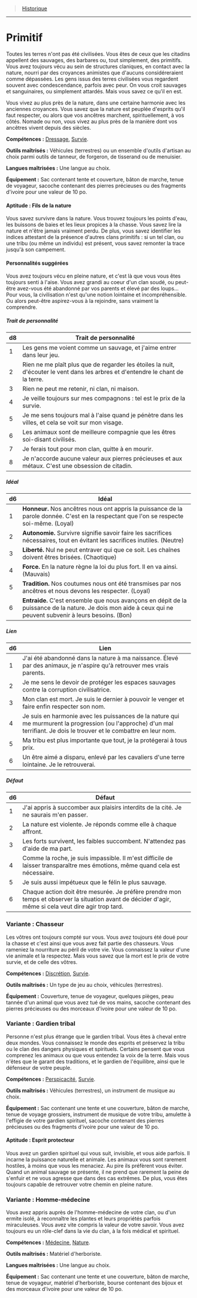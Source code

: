 
<!--BackgroundItem-->

> <!--ParentNameLink-->[Historique](backgrounds_hd.md)<!--/ParentNameLink-->

---

# <!--Name-->Primitif<!--/Name-->

<!--Description-->

Toutes les terres n'ont pas été civilisées. Vous êtes de ceux que les citadins appellent des sauvages, des barbares ou, tout simplement, des primitifs. Vous avez toujours vécu au sein de structures claniques, en contact avec la nature, nourri par des croyances animistes que d'aucuns considéreraient comme dépassées. Les gens issus des terres civilisées vous regardent souvent avec condescendance, parfois avec peur. On vous croit sauvages et sanguinaires, ou simplement attardés. Mais vous savez ce qu'il en est.

Vous vivez au plus près de la nature, dans une certaine harmonie avec les anciennes croyances. Vous savez que la nature est peuplée d'esprits qu'il faut respecter, ou alors que vos ancêtres marchent, spirituellement, à vos côtés. Nomade ou non, vous vivez au plus près de la manière dont vos ancêtres vivent depuis des siècles.

<!--/Description-->

**Compétences :** <!--Skills-->[Dressage], [Survie].<!--/Skills-->

**Outils maîtrisés :** <!--MasteredTools-->Véhicules (terrestres) ou un ensemble d'outils d'artisan au choix parmi outils de tanneur, de forgeron, de tisserand ou de menuisier.<!--/MasteredTools-->

**Langues maîtrisées :** <!--MasteredLanguages-->Une langue au choix.<!--/MasteredLanguages-->

**Équipement :** <!--Equipment-->Sac contenant tente et couverture, bâton de marche, tenue de voyageur, sacoche contenant des pierres précieuses ou des fragments d'ivoire pour une valeur de 10 po.<!--/Equipment-->

<!--SkillItem-->

#### <!--Name-->Aptitude : Fils de la nature<!--/Name-->

<!--Description-->

Vous savez survivre dans la nature. Vous trouvez toujours les points d'eau, les buissons de baies et les lieux propices à la chasse. Vous savez lire la nature et n'être jamais vraiment perdu. De plus, vous savez identifier les indices attestant de la présence d'autres clans primitifs : si un tel clan, ou une tribu (ou même un individu) est présent, vous savez remonter la trace jusqu'à son campement.

<!--/Description-->

<!--/SkillItem-->

<!--Items-->

#### <!--Name-->Personnalités suggérées<!--/Name-->

<!--Description-->

Vous avez toujours vécu en pleine nature, et c'est là que vous vous êtes toujours senti à l'aise. Vous avez grandi au coeur d'un clan soudé, ou peut-être avez-vous été abandonné par vos parents et élevé par des loups… Pour vous, la civilisation n'est qu'une notion lointaine et incompréhensible. Ou alors peut-être aspirez-vous à la rejoindre, sans vraiment la comprendre.

<!--/Description-->

<!--PersonalityTraitItem-->

##### <!--Name-->Trait de personnalité<!--/Name-->

<!--Table-->

|d8|Trait de personnalité|
|---|---|
|1|Les gens me voient comme un sauvage, et <!--br-->j'aime entrer dans leur jeu.|
|2|Rien ne me plaît plus que de regarder les étoiles <!--br-->la nuit, d'écouter le vent dans les arbres et <!--br-->d'entendre le chant de la terre.|
|3|Rien ne peut me retenir, ni clan, ni maison.|
|4|Je veille toujours sur mes compagnons : tel est <!--br-->le prix de la survie.|
|5|Je me sens toujours mal à l'aise quand je <!--br-->pénètre dans les villes, et cela se voit sur mon <!--br-->visage.|
|6|Les animaux sont de meilleure compagnie que <!--br-->les êtres soi-disant civilisés.|
|7|Je ferais tout pour mon clan, quitte à en mourir.|
|8|Je n'accorde aucune valeur aux pierres <!--br-->précieuses et aux métaux. C'est une obsession <!--br-->de citadin.|

<!--/Table-->

<!--/PersonalityTraitItem-->

<!--PersonalityIdealItem-->

##### <!--Name-->Idéal<!--/Name-->

<!--Table-->

|d6|Idéal|
|---|---|
|1|**Honneur.** Nos ancêtres nous ont appris la <!--br-->puissance de la parole donnée. C'est en la <!--br-->respectant que l'on se respecte soi-même. <!--br-->(Loyal)|
|2|**Autonomie.** Survivre signifie savoir faire <!--br-->les sacrifices nécessaires, tout en évitant les <!--br-->sacrifices inutiles. (Neutre)|
|3|**Liberté.** Nul ne peut entraver qui que ce soit. <!--br-->Les chaînes doivent êtres brisées. (Chaotique)|
|4|**Force.** En la nature règne la loi du plus fort. Il <!--br-->en va ainsi. (Mauvais)|
|5|**Tradition.** Nos coutumes nous ont été <!--br-->transmises par nos ancêtres et nous devons les <!--br-->respecter. (Loyal)|
|6|**Entraide.** C'est ensemble que nous avançons <!--br-->en dépit de la puissance de la nature. Je dois <!--br-->mon aide à ceux qui ne peuvent subvenir à <!--br-->leurs besoins. (Bon)|

<!--/Table-->

<!--/PersonalityIdealItem-->

<!--PersonalityLinkItem-->

##### <!--Name-->Lien<!--/Name-->

<!--Table-->

|d6|Lien|
|---|---|
|1|J'ai été abandonné dans la nature à ma <!--br-->naissance. Élevé par des animaux, je n'aspire <!--br-->qu'à retrouver mes vrais parents.|
|2|Je me sens le devoir de protéger les espaces <!--br-->sauvages contre la corruption civilisatrice.|
|3|Mon clan est mort. Je suis le dernier à pouvoir <!--br-->le venger et faire enfin respecter son nom.|
|4|Je suis en harmonie avec les puissances de <!--br-->la nature qui me murmurent la progression <!--br-->(ou l'approche) d'un mal terrifiant. Je dois le <!--br-->trouver et le combattre en leur nom.|
|5|Ma tribu est plus importante que tout, je la <!--br-->protégerai à tous prix.|
|6|Un être aimé a disparu, enlevé par les cavaliers <!--br-->d'une terre lointaine. Je le retrouverai.|

<!--/Table-->

<!--/PersonalityLinkItem-->

<!--PersonalityDefectItem-->

##### <!--Name-->Défaut<!--/Name-->

<!--Table-->

|d6|Défaut|
|---|---|
|1|J'ai appris à succomber aux plaisirs interdits de <!--br-->la cité. Je ne saurais m'en passer.|
|2|La nature est violente. Je réponds comme elle à <!--br-->chaque affront.|
|3|Les forts survivent, les faibles succombent. <!--br-->N'attendez pas d'aide de ma part.|
|4|Comme la roche, je suis impassible. Il m'est <!--br-->difficile de laisser transparaître mes émotions, <!--br-->même quand cela est nécessaire.|
|5|Je suis aussi impétueux que le félin le plus <!--br-->sauvage.|
|6|Chaque action doit être mesurée. Je préfère <!--br-->prendre mon temps et observer la situation <!--br-->avant de décider d'agir, même si cela veut dire <!--br-->agir trop tard.|

<!--/Table-->

<!--/PersonalityDefectItem-->

<!--/Items-->

<!--SubBackgroundItem-->

### <!--Name-->Variante : Chasseur<!--/Name-->

<!--Description-->

Les vôtres ont toujours compté sur vous. Vous avez toujours été doué pour la chasse et c'est ainsi que vous avez fait partie des chasseurs. Vous rameniez la nourriture au péril de votre vie. Vous connaissez la valeur d'une vie animale et la respectez. Mais vous savez que la mort est le prix de votre survie, et de celle des vôtres.

<!--/Description-->

**Compétences :** <!--Skills-->[Discrétion], [Survie].<!--/Skills-->

**Outils maîtrisés :** <!--MasteredTools-->Un type de jeu au choix, véhicules (terrestres).<!--/MasteredTools-->

**Équipement :** <!--Equipment-->Couverture, tenue de voyageur, quelques pièges, peau tannée d'un animal que vous avez tué de vos mains, sacoche contenant des pierres précieuses ou des morceaux d'ivoire pour une valeur de 10 po.<!--/Equipment-->

<!--/SubBackgroundItem-->

<!--SubBackgroundItem-->

### <!--Name-->Variante : Gardien tribal<!--/Name-->

<!--Description-->

Personne n'est plus étrange que le gardien tribal. Vous êtes à cheval entre deux mondes. Vous connaissez le monde des esprits et préservez la tribu ou le clan des dangers physiques et spirituels. Certains pensent que vous comprenez les animaux ou que vous entendez la voix de la terre. Mais vous n'êtes que le garant des traditions, et le gardien de l'équilibre, ainsi que le défenseur de votre peuple.

<!--/Description-->

**Compétences :** <!--Skills-->[Perspicacité], [Survie].<!--/Skills-->

**Outils maîtrisés :** <!--MasteredTools-->Véhicules (terrestres), un instrument de musique au choix.<!--/MasteredTools-->

**Équipement :** <!--Equipment-->Sac contenant une tente et une couverture, bâton de marche, tenue de voyage grossiers, instrument de musique de votre tribu, amulette à l'effigie de votre gardien spirituel, sacoche contenant des pierres précieuses ou des fragments d'ivoire pour une valeur de 10 po.<!--/Equipment-->

<!--SkillItem-->

#### <!--Name-->Aptitude : Esprit protecteur<!--/Name-->

<!--Description-->

Vous avez un gardien spirituel qui vous suit, invisible, et vous aide parfois. Il incarne la puissance naturelle et animale. Les animaux vous sont rarement hostiles, à moins que vous les menaciez. Au pire ils préfèrent vous éviter. Quand un animal sauvage se présente, il ne prend que rarement la peine de s'enfuir et ne vous agresse que dans des cas extrêmes. De plus, vous êtes toujours capable de retrouver votre chemin en pleine nature.

<!--/Description-->

<!--/SkillItem-->

<!--/SubBackgroundItem-->

<!--SubBackgroundItem-->

### <!--Name-->Variante : Homme-médecine<!--/Name-->

<!--Description-->

Vous avez appris auprès de l'homme-médecine de votre clan, ou d'un ermite isolé, à reconnaître les plantes et leurs propriétés parfois miraculeuses. Vous avez vite compris la valeur de votre savoir. Vous avez toujours eu un rôle-clef dans la vie du clan, à la fois médical et spirituel.

<!--/Description-->

**Compétences :** <!--Skills-->[Médecine], [Nature].<!--/Skills-->

**Outils maîtrisés :** <!--MasteredTools-->Matériel d'herboriste.<!--/MasteredTools-->

**Langues maîtrisées :** <!--MasteredLanguages-->Une langue au choix.<!--/MasteredLanguages-->

**Équipement :** <!--Equipment-->Sac contenant une tente et une couverture, bâton de marche, tenue de voyageur, matériel d'herboriste, bourse contenant des bijoux et des morceaux d'ivoire pour une valeur de 10 po.<!--/Equipment-->

<!--/SubBackgroundItem-->

<!--/BackgroundItem-->

[Discrétion]: abilities_dexterity_hd.md#discrétion
[Dressage]: abilities_wisdom_hd.md#dressage
[Médecine]: abilities_wisdom_hd.md#médecine
[Nature]: abilities_intelligence_hd.md#nature
[Perspicacité]: abilities_wisdom_hd.md#perspicacité
[Survie]: abilities_wisdom_hd.md#survie
